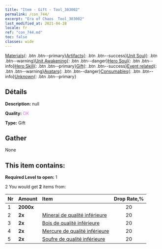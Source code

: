 ```yaml
---
title: "Item - Gift - Tool_303002"
permalink: /con_744/
excerpt: "Era of Chaos  Tool_303002"
last_modified_at: 2021-04-28
locale: fr
ref: "con_744.md"
toc: false
classes: wide
---
```

 [Materials](/ItemsFR/){: .btn .btn--primary}[Artifacts](/ItemsFR/Artifacts/){: .btn .btn--success}[Unit Soul](/ItemsFR/UnitSoul/){: .btn .btn--warning}[Unit Awakening](/ItemsFR/UnitAwakening/){: .btn .btn--danger}[Hero Soul](/ItemsFR/HeroSoul/){: .btn .btn--info}[Hero Skill](/ItemsFR/HeroSkill/){: .btn .btn--primary}[Gift](/ItemsFR/Gift/){: .btn .btn--success}[Event related](/ItemsFR/Events/){: .btn .btn--warning}[Avatars](/ItemsFR/Avatars/){: .btn .btn--danger}[Consumables](/ItemsFR/Consumables/){: .btn .btn--info}[Unknown](/ItemsFR/Unknown/){: .btn .btn--primary}

## Détails
 **Description:** null

 **Quality:** <span style="color: #DA70D6">OK</span>

 **Type:** Gift

## Gather

  None

## This item contains:

 **Required Level to open:** 1

 2 You would get **2** items  from:

  | Nr | Amount |     Item    | Drop Rate,% |
  |:---|:-------|:------------|:---------:|
  | 1 |  **2000x** | <i class="fas fa-coins"/> | 20 | 
  | 2 |  **2x** | [Minerai de qualité inférieure](/ItemsFR/mat_1/) | 20 | 
  | 3 |  **2x** | [Bois de qualité inférieure](/ItemsFR/mat_1/) | 20 | 
  | 4 |  **2x** | [Mercure de qualité inférieure](/ItemsFR/mat_2/) | 20 | 
  | 5 |  **2x** | [Soufre de qualité inférieure](/ItemsFR/mat_3/) | 20 | 
